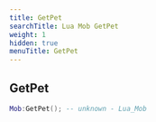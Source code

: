```yaml
---
title: GetPet
searchTitle: Lua Mob GetPet
weight: 1
hidden: true
menuTitle: GetPet
---
```

## GetPet
```lua
Mob:GetPet(); -- unknown - Lua_Mob
```
